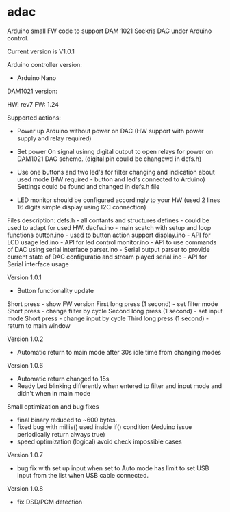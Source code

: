 # adac

Arduino small FW code to support DAM 1021 Soekris DAC under Arduino control.

Current version is V1.0.1

Arduino controller version:
- Arduino Nano

DAM1021 version:

HW: rev7
FW: 1.24

Supported actions:
- Power up Arduino without power on DAC (HW support with power supply and relay required)
- Set power On signal usinng digital output to open relays for power on DAM1021 DAC scheme. (digital pin coulld be changewd in defs.h)
- Use one buttons and two led's for filter changing and indication about used mode (HW required - button and led's connected to Arduino)
                                    Settings could be found and changed in defs.h file

- LED monitor should be configured accordingly to your HW (used 2 lines 16 digits simple display using I2C connection)


Files description:
defs.h      - all contants and structures defines - could be used to adapt for used HW.
dacfw.ino   - main scatch with setup and loop functions
button.ino  - used to button action support
display.ino - API for LCD usage
led.ino     - API for led control
monitor.ino - API to use commands of DAC using serial interface
parser.ino  - Serial output parser to provide current state of DAC configuratio and stream played
serial.ino  - API for Serial interface usage



Version 1.0.1
- Button functionality update

Short press - show FW version
First long press (1 second) - set filter mode
        Short press - change filter by cycle
Second long press (1 second) - set input mode
        Short press - change input by cycle
Third long press (1 second) - return to main window

Version 1.0.2
- Automatic return to main mode after 30s idle time from changing modes

Version 1.0.6
- Automatic return changed to 15s
- Ready Led blinking differently when entered to filter and input mode and didn't when in main mode

Small optimization and bug fixes
 - final binary reduced to ~600 bytes.
 - fixed bug with millis() used inside if() condition (Arduino issue periodically return always true)
 - speed optimization (logical) avoid check impossible cases

 Version 1.0.7
 - bug fix with set up input when set to Auto mode has limit to set USB input from the list when USB cable connected.

 Version 1.0.8
 - fix DSD/PCM detection
 
